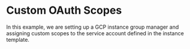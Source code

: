 # Custom OAuth Scopes

In this example, we are setting up a GCP instance group manager and assigning custom scopes to the service account defined in the instance template.
